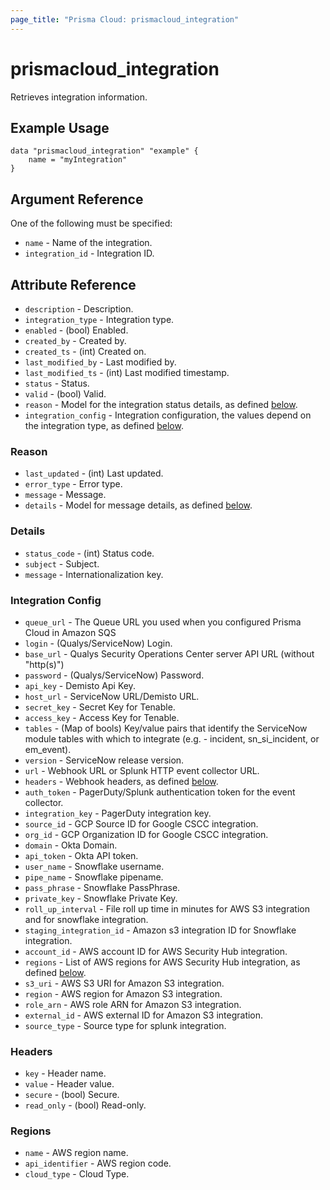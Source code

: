 ```yaml
---
page_title: "Prisma Cloud: prismacloud_integration"
---
```


# prismacloud_integration

Retrieves integration information.

## Example Usage

```hcl
data "prismacloud_integration" "example" {
    name = "myIntegration"
}
```

## Argument Reference

One of the following must be specified:

* `name` - Name of the integration.
* `integration_id` - Integration ID.

## Attribute Reference

* `description` - Description.
* `integration_type` - Integration type.
* `enabled` - (bool) Enabled.
* `created_by` - Created by.
* `created_ts` - (int) Created on.
* `last_modified_by` - Last modified by.
* `last_modified_ts` - (int) Last modified timestamp.
* `status` - Status.
* `valid` - (bool) Valid.
* `reason` - Model for the integration status details, as defined [below](#reason).
* `integration_config` - Integration configuration, the values depend on the integration type, as defined [below](#integration-config).

### Reason

* `last_updated` - (int) Last updated.
* `error_type` - Error type.
* `message` - Message.
* `details` - Model for message details, as defined [below](#details).

### Details

* `status_code` - (int) Status code.
* `subject` - Subject.
* `message` - Internationalization key.

### Integration Config

* `queue_url` - The Queue URL you used when you configured Prisma Cloud in Amazon SQS
* `login` - (Qualys/ServiceNow) Login.
* `base_url` - Qualys Security Operations Center server API URL (without "http(s)")
* `password` - (Qualys/ServiceNow) Password.
* `api_key` - Demisto Api Key.
* `host_url` - ServiceNow URL/Demisto URL.
* `secret_key` - Secret Key for Tenable.
* `access_key` - Access Key for Tenable.
* `tables` - (Map of bools) Key/value pairs that identify the ServiceNow module tables with which to integrate (e.g. - incident, sn_si_incident, or em_event).
* `version` - ServiceNow release version.
* `url` - Webhook URL or Splunk HTTP event collector URL.
* `headers` - Webhook headers, as defined [below](#headers).
* `auth_token` - PagerDuty/Splunk authentication token for the event collector.
* `integration_key` - PagerDuty integration key.
* `source_id` - GCP Source ID for Google CSCC integration.
* `org_id` - GCP Organization ID for Google CSCC integration.
* `domain` - Okta Domain.
* `api_token` - Okta API token.
* `user_name` - Snowflake username.
* `pipe_name` - Snowflake pipename.
* `pass_phrase` - Snowflake PassPhrase.
* `private_key` - Snowflake Private Key.
* `roll_up_interval` - File roll up time in minutes for AWS S3 integration and for snowflake integration.  
* `staging_integration_id` - Amazon s3 integration ID for Snowflake integration.
* `account_id` - AWS account ID for AWS Security Hub integration.
* `regions` - List of AWS regions for AWS Security Hub integration, as defined [below](#regions).
* `s3_uri` - AWS S3 URI for Amazon S3 integration.
* `region` - AWS region for Amazon S3 integration.
* `role_arn` - AWS role ARN for Amazon S3 integration.
* `external_id` - AWS external ID for Amazon S3 integration.
* `source_type` - Source type for splunk integration.

### Headers

* `key` - Header name.
* `value` - Header value.
* `secure` - (bool) Secure.
* `read_only` - (bool) Read-only.

### Regions

* `name` - AWS region name.
* `api_identifier` - AWS region code.
* `cloud_type` - Cloud Type.
